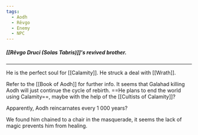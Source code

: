```yaml
---
tags:
  - Aodh
  - Rêvgo
  - Enemy
  - NPC
---
```

##### [[Rêvgo Druci (Solas Tabris)]]'s revived brother.
***

He is the perfect soul for [[Calamity]]. He struck a deal with [[Wrath]].

Refer to the [[Book of Aodh]] for further info. It seems that Galahad killing Aodh will just continue the cycle of rebirth. ==He plans to end the world using Calamity==, maybe with the help of the [[Cultists of Calamity]]?

Apparently, Aodh reincarnates every 1 000 years?

We found him chained to a chair in the masquerade, it seems the lack of magic prevents him from healing.